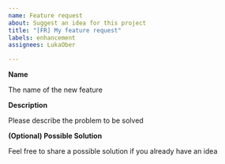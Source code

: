 ```yaml
---
name: Feature request
about: Suggest an idea for this project
title: "[FR] My feature request"
labels: enhancement
assignees: LukaOber

---
```


**Name**

The name of the new feature

**Description**

Please describe the problem to be solved

**(Optional) Possible Solution**

Feel free to share a possible solution if you already have an idea
